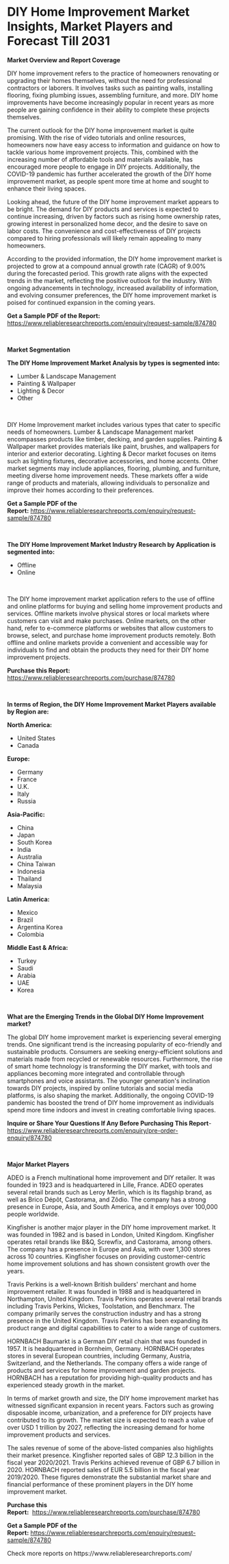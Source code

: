<p><h1>DIY Home Improvement Market Insights, Market Players and Forecast Till 2031</h1></p><p><strong>Market Overview and Report Coverage</strong></p>
<p><p>DIY home improvement refers to the practice of homeowners renovating or upgrading their homes themselves, without the need for professional contractors or laborers. It involves tasks such as painting walls, installing flooring, fixing plumbing issues, assembling furniture, and more. DIY home improvements have become increasingly popular in recent years as more people are gaining confidence in their ability to complete these projects themselves.</p><p>The current outlook for the DIY home improvement market is quite promising. With the rise of video tutorials and online resources, homeowners now have easy access to information and guidance on how to tackle various home improvement projects. This, combined with the increasing number of affordable tools and materials available, has encouraged more people to engage in DIY projects. Additionally, the COVID-19 pandemic has further accelerated the growth of the DIY home improvement market, as people spent more time at home and sought to enhance their living spaces.</p><p>Looking ahead, the future of the DIY home improvement market appears to be bright. The demand for DIY products and services is expected to continue increasing, driven by factors such as rising home ownership rates, growing interest in personalized home decor, and the desire to save on labor costs. The convenience and cost-effectiveness of DIY projects compared to hiring professionals will likely remain appealing to many homeowners.</p><p>According to the provided information, the DIY home improvement market is projected to grow at a compound annual growth rate (CAGR) of 9.00% during the forecasted period. This growth rate aligns with the expected trends in the market, reflecting the positive outlook for the industry. With ongoing advancements in technology, increased availability of information, and evolving consumer preferences, the DIY home improvement market is poised for continued expansion in the coming years.</p></p>
<p><strong>Get a Sample PDF of the Report:</strong> <a href="https://www.reliableresearchreports.com/enquiry/request-sample/874780">https://www.reliableresearchreports.com/enquiry/request-sample/874780</a></p>
<p>&nbsp;</p>
<p><strong>Market Segmentation</strong></p>
<p><strong>The DIY Home Improvement Market Analysis by types is segmented into:</strong></p>
<p><ul><li>Lumber & Landscape Management</li><li>Painting & Wallpaper</li><li>Lighting & Decor</li><li>Other</li></ul></p>
<p>&nbsp;</p>
<p><p>DIY Home Improvement market includes various types that cater to specific needs of homeowners. Lumber & Landscape Management market encompasses products like timber, decking, and garden supplies. Painting & Wallpaper market provides materials like paint, brushes, and wallpapers for interior and exterior decorating. Lighting & Decor market focuses on items such as lighting fixtures, decorative accessories, and home accents. Other market segments may include appliances, flooring, plumbing, and furniture, meeting diverse home improvement needs. These markets offer a wide range of products and materials, allowing individuals to personalize and improve their homes according to their preferences.</p></p>
<p><strong>Get a Sample PDF of the Report:</strong>&nbsp;<a href="https://www.reliableresearchreports.com/enquiry/request-sample/874780">https://www.reliableresearchreports.com/enquiry/request-sample/874780</a></p>
<p>&nbsp;</p>
<p><strong>The DIY Home Improvement Market Industry Research by Application is segmented into:</strong></p>
<p><ul><li>Offline</li><li>Online</li></ul></p>
<p>&nbsp;</p>
<p><p>The DIY home improvement market application refers to the use of offline and online platforms for buying and selling home improvement products and services. Offline markets involve physical stores or local markets where customers can visit and make purchases. Online markets, on the other hand, refer to e-commerce platforms or websites that allow customers to browse, select, and purchase home improvement products remotely. Both offline and online markets provide a convenient and accessible way for individuals to find and obtain the products they need for their DIY home improvement projects.</p></p>
<p><strong>Purchase this Report:</strong>&nbsp; <a href="https://www.reliableresearchreports.com/purchase/874780">https://www.reliableresearchreports.com/purchase/874780</a></p>
<p>&nbsp;</p>
<p><strong>In terms of Region, the DIY Home Improvement Market Players available by Region are:</strong></p>
<p>
    <p> <strong> North America: </strong>
        <ul>
            <li>United States</li>
            <li>Canada</li>
        </ul>
        </p> 
    <p> <strong> Europe: </strong>
        <ul>
            <li>Germany</li>
            <li>France</li>
            <li>U.K.</li>
            <li>Italy</li>
            <li>Russia</li>
        </ul>
        </p> 
    <p> <strong> Asia-Pacific: </strong>
        <ul>
            <li>China</li>
            <li>Japan</li>
            <li>South Korea</li>
            <li>India</li>
            <li>Australia</li>
            <li>China Taiwan</li>
            <li>Indonesia</li>
            <li>Thailand</li>
            <li>Malaysia</li>
        </ul>
        </p> 
    <p> <strong> Latin America: </strong>
        <ul>
            <li>Mexico</li>
            <li>Brazil</li>
            <li>Argentina Korea</li>
            <li>Colombia</li>
        </ul>
        </p> 
    <p> <strong> Middle East & Africa: </strong>
        <ul>
            <li>Turkey</li>
            <li>Saudi</li>
            <li>Arabia</li>
            <li>UAE</li>
            <li>Korea</li>
        </ul>
    </p>
    </p>
<p>&nbsp;</p>
<p><strong>What are the Emerging Trends in the Global DIY Home Improvement market?</strong></p>
<p><p>The global DIY home improvement market is experiencing several emerging trends. One significant trend is the increasing popularity of eco-friendly and sustainable products. Consumers are seeking energy-efficient solutions and materials made from recycled or renewable resources. Furthermore, the rise of smart home technology is transforming the DIY market, with tools and appliances becoming more integrated and controllable through smartphones and voice assistants. The younger generation's inclination towards DIY projects, inspired by online tutorials and social media platforms, is also shaping the market. Additionally, the ongoing COVID-19 pandemic has boosted the trend of DIY home improvement as individuals spend more time indoors and invest in creating comfortable living spaces.</p></p>
<p><strong>Inquire or Share Your Questions If Any Before Purchasing This Report</strong>- <a href="https://www.reliableresearchreports.com/enquiry/pre-order-enquiry/874780">https://www.reliableresearchreports.com/enquiry/pre-order-enquiry/874780</a></p>
<p>&nbsp;</p>
<p><strong>Major Market Players</strong></p>
<p><p>ADEO is a French multinational home improvement and DIY retailer. It was founded in 1923 and is headquartered in Lille, France. ADEO operates several retail brands such as Leroy Merlin, which is its flagship brand, as well as Brico Dépôt, Castorama, and Zôdio. The company has a strong presence in Europe, Asia, and South America, and it employs over 100,000 people worldwide.</p><p>Kingfisher is another major player in the DIY home improvement market. It was founded in 1982 and is based in London, United Kingdom. Kingfisher operates retail brands like B&Q, Screwfix, and Castorama, among others. The company has a presence in Europe and Asia, with over 1,300 stores across 10 countries. Kingfisher focuses on providing customer-centric home improvement solutions and has shown consistent growth over the years.</p><p>Travis Perkins is a well-known British builders' merchant and home improvement retailer. It was founded in 1988 and is headquartered in Northampton, United Kingdom. Travis Perkins operates several retail brands including Travis Perkins, Wickes, Toolstation, and Benchmarx. The company primarily serves the construction industry and has a strong presence in the United Kingdom. Travis Perkins has been expanding its product range and digital capabilities to cater to a wide range of customers.</p><p>HORNBACH Baumarkt is a German DIY retail chain that was founded in 1957. It is headquartered in Bornheim, Germany. HORNBACH operates stores in several European countries, including Germany, Austria, Switzerland, and the Netherlands. The company offers a wide range of products and services for home improvement and garden projects. HORNBACH has a reputation for providing high-quality products and has experienced steady growth in the market.</p><p>In terms of market growth and size, the DIY home improvement market has witnessed significant expansion in recent years. Factors such as growing disposable income, urbanization, and a preference for DIY projects have contributed to its growth. The market size is expected to reach a value of over USD 1 trillion by 2027, reflecting the increasing demand for home improvement products and services.</p><p>The sales revenue of some of the above-listed companies also highlights their market presence. Kingfisher reported sales of GBP 12.3 billion in the fiscal year 2020/2021. Travis Perkins achieved revenue of GBP 6.7 billion in 2020. HORNBACH reported sales of EUR 5.5 billion in the fiscal year 2019/2020. These figures demonstrate the substantial market share and financial performance of these prominent players in the DIY home improvement market.</p></p>
<p><strong>Purchase this Report:</strong>&nbsp;&nbsp;<a href="https://www.reliableresearchreports.com/purchase/874780">https://www.reliableresearchreports.com/purchase/874780</a></p>
<p></p>
<p><strong>Get a Sample PDF of the Report:</strong>&nbsp;<a href="https://www.reliableresearchreports.com/enquiry/request-sample/874780">https://www.reliableresearchreports.com/enquiry/request-sample/874780</a></p>
<p>Check more reports on https://www.reliableresearchreports.com/</p>